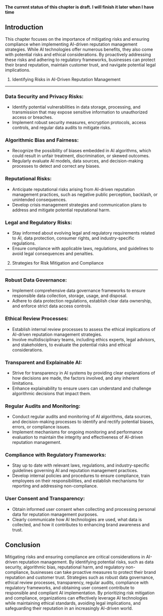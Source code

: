 **The current status of this chapter is draft. I will finish it later when I have time**

Introduction
------------

This chapter focuses on the importance of mitigating risks and ensuring compliance when implementing AI-driven reputation management strategies. While AI technologies offer numerous benefits, they also come with potential risks and ethical considerations. By proactively addressing these risks and adhering to regulatory frameworks, businesses can protect their brand reputation, maintain customer trust, and navigate potential legal implications.

1. Identifying Risks in AI-Driven Reputation Management
-------------------------------------------------------

### Data Security and Privacy Risks:

* Identify potential vulnerabilities in data storage, processing, and transmission that may expose sensitive information to unauthorized access or breaches.
* Implement robust security measures, encryption protocols, access controls, and regular data audits to mitigate risks.

### Algorithmic Bias and Fairness:

* Recognize the possibility of biases embedded in AI algorithms, which could result in unfair treatment, discrimination, or skewed outcomes.
* Regularly evaluate AI models, data sources, and decision-making processes to detect and correct any biases.

### Reputational Risks:

* Anticipate reputational risks arising from AI-driven reputation management practices, such as negative public perception, backlash, or unintended consequences.
* Develop crisis management strategies and communication plans to address and mitigate potential reputational harm.

### Legal and Regulatory Risks:

* Stay informed about evolving legal and regulatory requirements related to AI, data protection, consumer rights, and industry-specific regulations.
* Ensure compliance with applicable laws, regulations, and guidelines to avoid legal consequences and penalties.

2. Strategies for Risk Mitigation and Compliance
------------------------------------------------

### Robust Data Governance:

* Implement comprehensive data governance frameworks to ensure responsible data collection, storage, usage, and disposal.
* Adhere to data protection regulations, establish clear data ownership, and enforce strict data access controls.

### Ethical Review Processes:

* Establish internal review processes to assess the ethical implications of AI-driven reputation management strategies.
* Involve multidisciplinary teams, including ethics experts, legal advisors, and stakeholders, to evaluate the potential risks and ethical considerations.

### Transparent and Explainable AI:

* Strive for transparency in AI systems by providing clear explanations of how decisions are made, the factors involved, and any inherent limitations.
* Enhance explainability to ensure users can understand and challenge algorithmic decisions that impact them.

### Regular Audits and Monitoring:

* Conduct regular audits and monitoring of AI algorithms, data sources, and decision-making processes to identify and rectify potential biases, errors, or compliance issues.
* Implement mechanisms for ongoing monitoring and performance evaluation to maintain the integrity and effectiveness of AI-driven reputation management.

### Compliance with Regulatory Frameworks:

* Stay up to date with relevant laws, regulations, and industry-specific guidelines governing AI and reputation management practices.
* Develop internal policies and procedures to ensure compliance, train employees on their responsibilities, and establish mechanisms for reporting and addressing non-compliance.

### User Consent and Transparency:

* Obtain informed user consent when collecting and processing personal data for reputation management purposes.
* Clearly communicate how AI technologies are used, what data is collected, and how it contributes to enhancing brand awareness and trust.

Conclusion
----------

Mitigating risks and ensuring compliance are critical considerations in AI-driven reputation management. By identifying potential risks, such as data security, algorithmic bias, reputational harm, and regulatory non-compliance, businesses can take proactive measures to protect their brand reputation and customer trust. Strategies such as robust data governance, ethical review processes, transparency, regular audits, compliance with regulatory frameworks, and obtaining user consent contribute to responsible and compliant AI implementation. By prioritizing risk mitigation and compliance, organizations can effectively leverage AI technologies while maintaining ethical standards, avoiding legal implications, and safeguarding their reputation in an increasingly AI-driven world.

